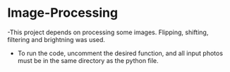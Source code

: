 # Image-Processing

-This project depends on processing some images.
Flipping, shifting, filtering and brightning was used.

- To run the code, uncomment the desired function, and all input photos must be in the same directory as the python file.
